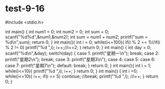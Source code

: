 # test-9-16
#include <stdio.h>

int main()
{
	int num1 = 0;
	int num2 = 0;
	int sum = 0;
	scanf("%d%d",&num1,&num2);
	int sum = num1 + num2;
	printf("sum = %d\n",sum);
	return 0;
}
int main(){
	int i = 0;
	while(i<=100){
		if(i % 2 == 1)//if(i % 2 != 0)
			printf("%d ",i);
		i++;//i+=2;
	}
	return 0;
}
int main()
{
	int day = 0;
	scanf("%d\n",&day);
	switch(day)
	{
	case 1:
		printf("星期一\n");
		break;
	case 2:
		printf("星期2\n");
		break;
	case 3:
		printf("星期3\n");
	case 4:
	case 5:
	case 6:
	case 7:
		printf("星期7\n");
	default:
		break;
	}
	return 0;
}
int main(){
	int i = 1;
	while(i<=10){
		printf("%d ",i);
		i++;
	}
	return 0;
}
int main()
{
	int i =0;
	while(i<=10){
		i++;
		if(i == 5)
			continue;
			//break;
		printf("%d ",i);
		//i++;
	}
	return 0;
}
